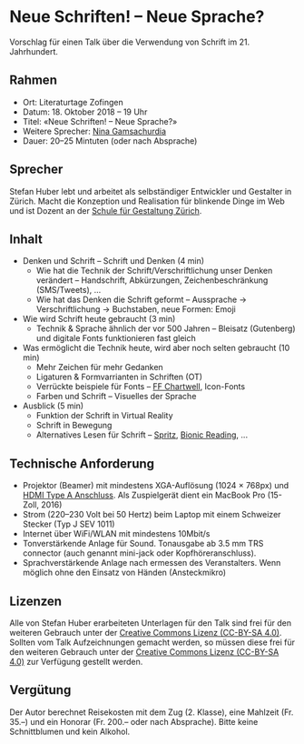 # Neue Schriften! – Neue Sprache?
Vorschlag für einen Talk über die Verwendung von Schrift im 21. Jahrhundert.

## Rahmen
* Ort: Literaturtage Zofingen
* Datum: 18. Oktober 2018 – 19 Uhr
* Titel: «Neue Schriften! – Neue Sprache?»
* Weitere Sprecher: [Nina Gamsachurdia](http://www.nina-gamsachurdia.ch/)
* Dauer: 20–25 Mintuten (oder nach Absprache)

## Sprecher
Stefan Huber lebt und arbeitet als selbständiger Entwickler und Gestalter in Zürich. Macht die Konzeption und Realisation für blinkende Dinge im Web und ist Dozent an der [Schule für Gestaltung Zürich](http://sfgz.ch/).

## Inhalt

* Denken und Schrift – Schrift und Denken (4 min)
  * Wie hat die Technik der Schrift/Verschriftlichung unser Denken verändert – Handschrift, Abkürzungen, Zeichenbeschränkung (SMS/Tweets), ...
  * Wie hat das Denken die Schrift geformt – Aussprache → Verschriftlichung → Buchstaben, neue Formen: Emoji 
* Wie wird Schrift heute gebraucht (3 min)
  * Technik & Sprache ähnlich der vor 500 Jahren – Bleisatz (Gutenberg) und digitale Fonts funktionieren fast gleich
* Was ermöglicht die Technik heute, wird aber noch selten gebraucht (10 min)
  * Mehr Zeichen für mehr Gedanken
  * Ligaturen & Formvarrianten in Schriften (OT)
  * Verrückte beispiele für Fonts – [FF Chartwell](https://www.fontshop.com/families/ff-chartwell), Icon-Fonts
  * Farben und Schrift – Visuelles der Sprache
* Ausblick (5 min)
  * Funktion der Schrift in Virtual Reality
  * Schrift in Bewegung
  * Alternatives Lesen für Schrift – [Spritz](http://spritzinc.com/), [Bionic Reading](http://bionic-reading.com/), ...

## Technische Anforderung
* Projektor (Beamer) mit mindestens XGA-Auflösung (1024 × 768px) und [HDMI Type A Anschluss](https://en.wikipedia.org/wiki/HDMI#/media/File:HDMI_Connector_Types.png). Als Zuspielgerät dient ein MacBook Pro (15-Zoll, 2016)
* Strom (220–230 Volt bei 50 Hertz) beim Laptop mit einem Schweizer Stecker (Typ J SEV 1011) 
* Internet über WiFi/WLAN mit mindestens 10Mbit/s
* Tonverstärkende Anlage für Sound. Tonausgabe ab 3.5 mm TRS connector (auch genannt mini-jack oder Kopfhöreranschluss). 
* Sprachverstärkende Anlage nach ermessen des Veranstalters. Wenn möglich ohne den Einsatz von Händen (Ansteckmikro)

## Lizenzen
Alle von Stefan Huber erarbeiteten Unterlagen für den Talk sind frei für den weiteren Gebrauch unter der [Creative Commons Lizenz (CC-BY-SA 4.0)](https://creativecommons.org/licenses/by-sa/4.0/).
Sollten vom Talk Aufzeichnungen gemacht werden, so müssen diese frei für den weiteren Gebrauch unter der [Creative Commons Lizenz (CC-BY-SA 4.0)](https://creativecommons.org/licenses/by-sa/4.0/) zur Verfügung gestellt werden.

## Vergütung
Der Autor berechnet Reisekosten mit dem Zug (2. Klasse), eine Mahlzeit (Fr. 35.–) und ein Honorar (Fr. 200.– oder nach Absprache). Bitte keine Schnittblumen und kein Alkohol. 
